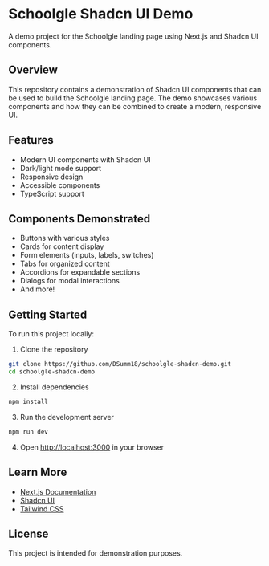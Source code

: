 # Schoolgle Shadcn UI Demo

A demo project for the Schoolgle landing page using Next.js and Shadcn UI components.

## Overview

This repository contains a demonstration of Shadcn UI components that can be used to build the Schoolgle landing page. The demo showcases various components and how they can be combined to create a modern, responsive UI.

## Features

- Modern UI components with Shadcn UI
- Dark/light mode support
- Responsive design
- Accessible components
- TypeScript support

## Components Demonstrated

- Buttons with various styles
- Cards for content display
- Form elements (inputs, labels, switches)
- Tabs for organized content
- Accordions for expandable sections
- Dialogs for modal interactions
- And more!

## Getting Started

To run this project locally:

1. Clone the repository
```bash
git clone https://github.com/DSumm18/schoolgle-shadcn-demo.git
cd schoolgle-shadcn-demo
```

2. Install dependencies
```bash
npm install
```

3. Run the development server
```bash
npm run dev
```

4. Open [http://localhost:3000](http://localhost:3000) in your browser

## Learn More

- [Next.js Documentation](https://nextjs.org/docs)
- [Shadcn UI](https://ui.shadcn.com/)
- [Tailwind CSS](https://tailwindcss.com/docs)

## License

This project is intended for demonstration purposes.